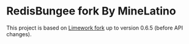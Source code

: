 # RedisBungee fork By MineLatino

This project is based on [Limework fork](https://github.com/proxiodev/RedisBungee) up to version 0.6.5 (before API changes).
